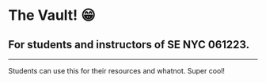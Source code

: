 # The Vault! 😁

## For students and instructors of SE NYC 061223. 

---

Students can use this for their resources and whatnot. Super cool! 

